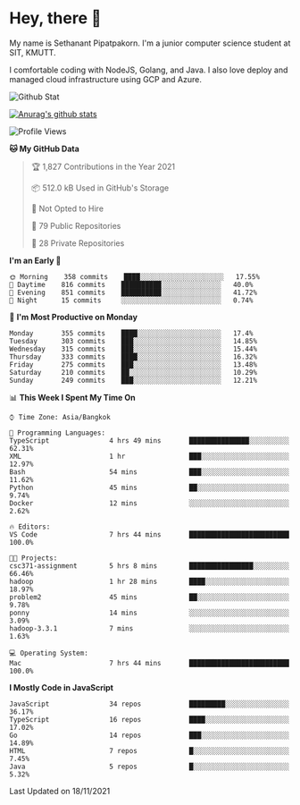 # Hey, there 🙌
My name is Sethanant Pipatpakorn. I'm a junior computer science student at SIT, KMUTT.

I comfortable coding with NodeJS, Golang, and Java. I also love deploy and managed cloud infrastructure using GCP and Azure.

![Github Stat](https://github-profile-summary-cards.vercel.app/api/cards/profile-details?username=thetkpark&theme=dracula)

[![Anurag's github stats](https://github-readme-stats.vercel.app/api?username=thetkpark&count_private=true&show_icons=true&theme=tokyonight)](https://github.com/anuraghazra/github-readme-stats)

<!--START_SECTION:waka-->
![Profile Views](http://img.shields.io/badge/Profile%20Views-62-blue)

**🐱 My GitHub Data** 

> 🏆 1,827 Contributions in the Year 2021
 > 
> 📦 512.0 kB Used in GitHub's Storage 
 > 
> 🚫 Not Opted to Hire
 > 
> 📜 79 Public Repositories 
 > 
> 🔑 28 Private Repositories  
 > 
**I'm an Early 🐤** 

```text
🌞 Morning    358 commits    ████░░░░░░░░░░░░░░░░░░░░░   17.55% 
🌆 Daytime    816 commits    ██████████░░░░░░░░░░░░░░░   40.0% 
🌃 Evening    851 commits    ██████████░░░░░░░░░░░░░░░   41.72% 
🌙 Night      15 commits     ░░░░░░░░░░░░░░░░░░░░░░░░░   0.74%

```
📅 **I'm Most Productive on Monday** 

```text
Monday       355 commits    ████░░░░░░░░░░░░░░░░░░░░░   17.4% 
Tuesday      303 commits    ███░░░░░░░░░░░░░░░░░░░░░░   14.85% 
Wednesday    315 commits    ███░░░░░░░░░░░░░░░░░░░░░░   15.44% 
Thursday     333 commits    ████░░░░░░░░░░░░░░░░░░░░░   16.32% 
Friday       275 commits    ███░░░░░░░░░░░░░░░░░░░░░░   13.48% 
Saturday     210 commits    ██░░░░░░░░░░░░░░░░░░░░░░░   10.29% 
Sunday       249 commits    ███░░░░░░░░░░░░░░░░░░░░░░   12.21%

```


📊 **This Week I Spent My Time On** 

```text
⌚︎ Time Zone: Asia/Bangkok

💬 Programming Languages: 
TypeScript               4 hrs 49 mins       ███████████████░░░░░░░░░░   62.31% 
XML                      1 hr                ███░░░░░░░░░░░░░░░░░░░░░░   12.97% 
Bash                     54 mins             ███░░░░░░░░░░░░░░░░░░░░░░   11.62% 
Python                   45 mins             ██░░░░░░░░░░░░░░░░░░░░░░░   9.74% 
Docker                   12 mins             ░░░░░░░░░░░░░░░░░░░░░░░░░   2.62%

🔥 Editors: 
VS Code                  7 hrs 44 mins       █████████████████████████   100.0%

🐱‍💻 Projects: 
csc371-assignment        5 hrs 8 mins        ████████████████░░░░░░░░░   66.46% 
hadoop                   1 hr 28 mins        ████░░░░░░░░░░░░░░░░░░░░░   18.97% 
problem2                 45 mins             ██░░░░░░░░░░░░░░░░░░░░░░░   9.78% 
ponny                    14 mins             ░░░░░░░░░░░░░░░░░░░░░░░░░   3.09% 
hadoop-3.3.1             7 mins              ░░░░░░░░░░░░░░░░░░░░░░░░░   1.63%

💻 Operating System: 
Mac                      7 hrs 44 mins       █████████████████████████   100.0%

```

**I Mostly Code in JavaScript** 

```text
JavaScript               34 repos            █████████░░░░░░░░░░░░░░░░   36.17% 
TypeScript               16 repos            ████░░░░░░░░░░░░░░░░░░░░░   17.02% 
Go                       14 repos            ███░░░░░░░░░░░░░░░░░░░░░░   14.89% 
HTML                     7 repos             █░░░░░░░░░░░░░░░░░░░░░░░░   7.45% 
Java                     5 repos             █░░░░░░░░░░░░░░░░░░░░░░░░   5.32%

```



 Last Updated on 18/11/2021
<!--END_SECTION:waka-->
